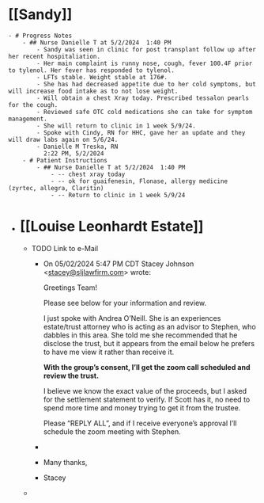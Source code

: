 # [[Sandy]]
	- # Progress Notes
		- ## Nurse Danielle T at 5/2/2024  1:40 PM
			- Sandy was seen in clinic for post transplant follow up after her recent hospitaliation.
			- Her main complaint is runny nose, cough, fever 100.4F prior to tylenol. Her fever has responded to tylenol.
			- LFTs stable. Weight stable at 176#.
			- She has had decreased appetite due to her cold symptoms, but will increase food intake as to not lose weight.
			- Will obtain a chest Xray today. Prescribed tessalon pearls for the cough.
			- Reviewed safe OTC cold medications she can take for symptom management.
			- She will return to clinic in 1 week 5/9/24.
			- Spoke with Cindy, RN for HHC, gave her an update and they will draw labs again on 5/6/24.
			- Danielle M Treska, RN
			  2:22 PM, 5/2/2024
		- # Patient Instructions
			- ## Nurse Danielle T at 5/2/2024  1:40 PM
				- -- chest xray today
				- -- ok for guaifenesin, Flonase, allergy medicine (zyrtec, allegra, Claritin)
				- -- Return to clinic in 1 week 5/9/24
- # [[Louise Leonhardt Estate]]
	- TODO Link to e-Mail
		- On 05/02/2024 5:47 PM CDT Stacey Johnson <[stacey@sljlawfirm.com](mailto:stacey@sljlawfirm.com)> wrote:
		  
		  Greetings Team!
		  
		  Please see below for your information and review.
		  
		  I just spoke with Andrea O’Neill. She is an experiences estate/trust attorney who is acting as an advisor to Stephen, who dabbles in this area. She told me she recommended that he disclose the trust, but it appears from the email below he prefers to have me view it rather than receive it.
		  
		  **With the group’s consent, I’ll get the zoom call scheduled and review the trust.**
		  
		  I believe we know the exact value of the proceeds, but I asked for the settlement statement to verify. If Scott has it, no need to spend more time and money trying to get it from the trustee.
		  
		  Please “REPLY ALL”, and if I receive everyone’s approval I’ll schedule the zoom meeting with Stephen.
		-
		- Many thanks,
		- Stacey
	-